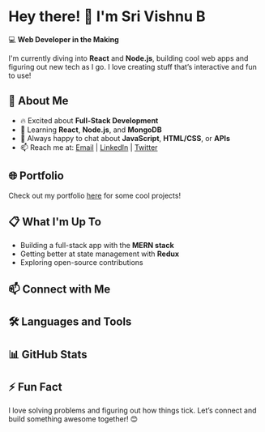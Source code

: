 # Hey there! 👋 I'm Sri Vishnu B

💻 **Web Developer in the Making**

I'm currently diving into **React** and **Node.js**, building cool web apps and figuring out new tech as I go. I love creating stuff that’s interactive and fun to use!

## 🚀 About Me

- 🔥 Excited about **Full-Stack Development**
- 🌱 Learning **React**, **Node.js**, and **MongoDB**
- 💬 Always happy to chat about **JavaScript**, **HTML/CSS**, or **APIs**
- 📫 Reach me at: [Email](mailto\:youremail@example.com) | [LinkedIn](https://www.linkedin.com/in/yourprofile/) | [Twitter](https://twitter.com/yourhandle)

## 🌐 Portfolio

Check out my portfolio [here](https://yourportfolio.com) for some cool projects!

## 📋 What I'm Up To

- Building a full-stack app with the **MERN stack**
- Getting better at state management with **Redux**
- Exploring open-source contributions

## 📫 Connect with Me





## 🛠️ Languages and Tools








## 📊 GitHub Stats



## ⚡ Fun Fact

I love solving problems and figuring out how things tick. Let’s connect and build something awesome together! 😊

